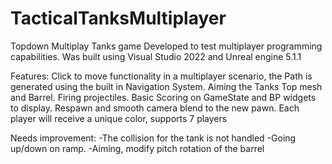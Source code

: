 # TacticalTanksMultiplayer
Topdown Multiplay Tanks game
Developed to test multiplayer programming capabilities.
Was built using Visual Studio 2022 and Unreal engine 5.1.1

Features:
Click to move functionality in a multiplayer scenario, the Path is generated using the built in Navigation System.
Aiming the Tanks Top mesh and Barrel.
Firing projectiles.
Basic Scoring on GameState and BP widgets to display.
Respawn and smooth camera blend to the new pawn.
Each player will receive a unique color, supports 7 players

Needs improvement:
-The collision for the tank is not handled
-Going up/down on ramp.
-Aiming, modify pitch rotation of the barrel
